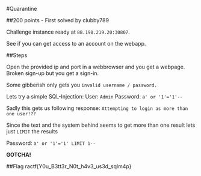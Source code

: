 #Quarantine

##200 points - First solved by clubby789

Challenge instance ready at `88.198.219.20:30807`.

See if you can get access to an account on the webapp.

##Steps

Open the provided ip and port in a webbrowser and you get a webpage.
Broken sign-up but you get a sign-in.

Some gibberish only gets you `invalid username / password.`

Lets try a simple SQL-Injection:
User: `Admin`
Password: `a' or '1'='1'--`

Sadly this gets us following response: `Attempting to login as more than one user!??`

Since the text and the system behind seems to get more than one result lets just `LIMIT` the results

Password: `a' or '1'='1' LIMIT 1--`

**GOTCHA!**

##Flag
ractf{Y0u_B3tt3r_N0t_h4v3_us3d_sqlm4p}